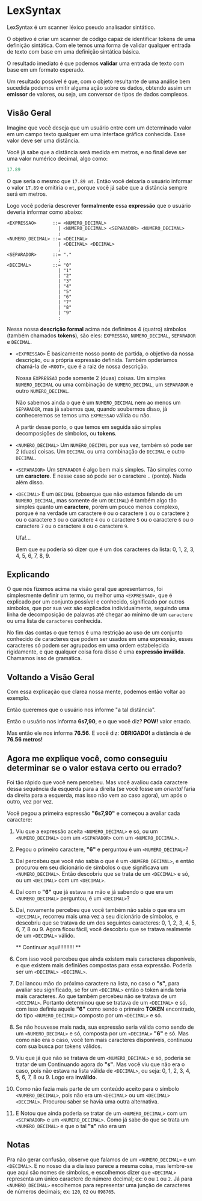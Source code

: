 LexSyntax
=========

LexSyntax é um scanner léxico pseudo analisador sintático.

O objetivo é criar um scanner de código capaz de identificar tokens de uma definição sintática.
Com ele temos uma forma de validar qualquer entrada de texto com base em uma definição sintática
básica.

O resultado imediato é que podemos **validar** uma entrada de texto com base em um formato
esperado.

Um resultado possível é que, com o objeto resultante de uma análise bem sucedida podemos emitir
alguma ação sobre os dados, obtendo assim um **emissor** de valores, ou seja, um conversor de
tipos de dados complexos.

## Visão Geral

Imagine que você deseja que um usuário entre com um determinado valor em um campo texto qualquer
em uma interface gráfica conhecida. Esse valor deve ser uma distância.

Você já sabe que a distância será medida em metros, e no final deve ser uma valor numérico
decimal, algo como:

```js
17.89
```

O que seria o mesmo que `17.89 mt`. Então você deixaria o usuário informar o valor `17.89` e
omitiria o `mt`, porque você já sabe que a distância sempre será em metros.

Logo você poderia descrever **formalmente** essa **expressão** que o usuário deveria informar
como abaixo:

```
<EXPRESSAO>      ::= <NUMERO_DECIMAL>
                   | <NUMERO_DECIMAL> <SEPARADOR> <NUMERO_DECIMAL>
                   ;
<NUMERO_DECIMAL> ::= <DECIMAL>
                   | <DECIMAL> <DECIMAL>
                   ;
<SEPARADOR>      ::= "."
                   ;
<DECIMAL>        ::= "0"
                   | "1"
                   | "2"
                   | "3"
                   | "4"
                   | "5"
                   | "6"
                   | "7"
                   | "8"
                   | "9"
                   ;
```

Nessa nossa **descrição formal** acima nós definimos 4 (quatro) símbolos (também chamados **tokens**),
são eles: `EXPRESSAO`, `NUMERO_DECIMAL`, `SEPARADOR` e `DECIMAL`.

* `<EXPRESSAO>`
  É basicamente nosso ponto de partida, o objetivo da nossa descrição, ou a própria expressão definida.
  Também opderíamos chamá-la de `<ROOT>`, que é a raiz de nossa descrição.
  
  Nossa `EXPRESSAO` pode somente 2 (duas) coisas. Um simples `NUMERO_DECIMAL` ou uma combinação
  de `NUMERO_DECIMAL`, um `SEPARADOR` e outro `NUMERO_DECIMAL`.
  
  Não sabemos ainda o que é um `NUMERO_DECIMAL` nem ao menos um `SEPARADOR`, mas já sabemos que,
  quando soubermos disso, já conheceremos se temos uma `EXPRESSAO` válida ou não.
  
  A partir desse ponto, o que temos em seguida são simples decomposições de símbolos, ou **tokens**.

* `<NUMERO_DECIMAL>`
  Um `NUMERO_DECIMAL` por sua vez, também só pode ser 2 (duas) coisas. Um `DECIMAL` ou uma
  combinação de `DECIMAL` e outro `DECIMAL`.

* `<SEPARADOR>`
  Um `SEPARADOR` é algo bem mais simples. Tão simples como um **caractere**. E nesse caso só pode
  ser o caractere `.` (ponto). Nada além disso.
  
* `<DECIMAL>`
  E um `DECIMAL` (obserque que não estamos falando de um `NUMERO_DECIMAL`, mas somente de um `DECIMAL`)
  é também algo tão simples quanto um **caractere**, porém um pouco menos complexo, porque é na
  verdade um caractere `0` ou o caractere `1` ou o caractere `2` ou o caractere `3` ou o caractere `4`
  ou o caractere `5` ou o caractere `6` ou o caractere `7` ou o caractere `8` ou o caractere `9`.
  
  Ufa!...
  
  Bem que eu poderia só dizer que é um dos caracteres da lista: 0, 1, 2, 3, 4, 5, 6, 7, 8, 9.

## Explicando

O que nós fizemos acima na visão geral que apresentamos, foi simplesmente definir um termo, ou melhor
uma `<EXPRESSAO>`, que é explicado por um conjunto possível e conhecido, significado por outros
simbolos, que por sua vez são explicados individualmente, seguindo uma linha de decomposição de
palavras até chegar ao mínimo de um `caractere` ou uma lista de `caracteres` conhecida.

No fim das contas o que temos é uma restrição ao uso de um conjunto conhecido de caracteres que podem
ser usados em uma expressão, esses caracteres só podem ser agrupados em uma ordem estabelecida
rigidamente, e que qualquer coisa fora disso é uma **expressão inválida**.
Chamamos isso de gramática.

## Voltando a Visão Geral

Com essa explicação que clarea nossa mente, podemos então voltar ao exemplo.

Então queremos que o usuário nos informe "a tal distância".

Então o usuário nos informa **6s7,90**, e o que você diz? **POW!** valor errado.

Mas então ele nos informa **76.56**. E você diz: **OBRIGADO!** a distância é de **76.56 metros!**

## Agora me explique você, como conseguiu determinar se o valor estava certo ou errado?

Foi tão rápido que você nem percebeu. Mas você avaliou cada caractere dessa sequência da esquerda
para a direita (se você fosse um _oriental_ faria da direita para a esquerda, mas isso não vem
ao caso agora), um após o outro, vez por vez.

Você pegou a primeira expressão **"6s7,90"** e começou a avaliar cada caractere:

1. Viu que a expressão aceita `<NUMERO_DECIMAL>` e só, ou um `<NUMERO_DECIMAL>` com um `<SEPARADOR>`
   com um `<NUMERO_DECIMAL>`.
2. Pegou o primeiro caractere, **"6"** e perguntou é um `<NUMERO_DECIMAL>`?
3. Daí percebeu que você não sabia o que é um `<NUMERO_DECIMAL>`, e então procurou em seu dicionário
   de símbolos o que significava um `<NUMERO_DECIMAL>`. Então descobriu que se trata de um `<DECIMAL>`
   e só, ou um `<DECIMAL>` com um `<DECIMAL>`.
4. Daí com o **"6"** que já estava na mão e já sabendo o que era um `<NUMERO_DECIMAL>` perguntou,
   é um `<DECIMAL>`?
5. Daí, novamente percebeu que você também não sabia o que era um `<DECIMAL>`, recorreu mais uma vez
   a seu dicionário de símbolos, e descobriu que se tratava de um dos seguintes caracteres: 0, 1, 2,
   3, 4, 5, 6, 7, 8 ou 9. Agora ficou fácil, você descobriu que se tratava realmente de um `<DECIMAL>`
   válido.
   
   ** Continuar aqui!!!!!!!!!! **
   
6. Com isso você percebeu que ainda existem mais caracteres disponíveis, e que existem mais definiões
   compostas para essa expressão. Poderia ser um `<DECIMAL> <DECIMAL>`.
7. Daí lancou mão do próximo caractere na lista, no caso o **"s"**, para avaliar seu significado, se
   for um `<DECIMAL>` então o token ainda teria mais caracteres. Ao que também percebeu não se tratava
   de um `<DECIMAL>`. Portanto determinou que se tratava de um `<DECIMAL>` e só, com isso definiu
   aquele **"6"** como sendo o primeiro **TOKEN** encontrado, do tipo `<NUMERO_DECIMAL>` composto
   por um `<DECIMAL>` e só.
8. Se não houvesse mais nada, sua expressão seria válida como sendo de um `<NUMERO_DECIMAL>` e só,
   composta por um `<DECIMAL>` **"6"** e só. Mas como não era o caso, você tem mais caracteres
   disponíveis, continuou com sua busca por tokens válidos.
9. Viu que já que não se tratava de um `<NUMERO_DECIMAL>` e só, poderia se tratar de um Continuando agora do **"s"**. Mas você viu que
   não era o caso, pois não estava na lista válida de `<DECIMAL>`, ou seja: 0, 1, 2, 3, 4, 5, 6, 7,
   8 ou 9. Logo era **inválido**.
8. Como não fazia mais parte de um conteúdo aceito para o símbolo `<NUMERO_DECIMAL>`, pois não era
   um `<DECIMAL>` ou um `<DECIMAL>` `<DECIMAL>`. Procurou saber se havia uma outra alternativa.
9. E Notou que ainda poderia se tratar de um `<NUMERO_DECIMAL>` com um `<SEPARADOR>` e um
   `<NUMERO_DECIMAL>`. Como já sabe do que se trata um `<NUMERO_DECIMAL>` e que o tal **"s"** não
   era um

## Notas

Pra não gerar confusão, observe que falamos de um `<NUMERO_DECIMAL>` e um `<DECIMAL>`. E no nosso dia
a dia isso parece a mesma coisa, mas lembre-se que aqui são nomes de símbolos, e escolhemos dizer que
`<DECIMAL>` representa um único caractere de número decimal; ex: `0` ou `1` ou `2`. Já para
`<NUMERO_DECIMAL>` escolhemos para representar uma junção de caracteres de números decimais;
ex: `120`, `02` ou `098765`.
  
